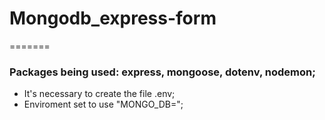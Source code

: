 # Mongodb_express-form

=======
### Packages being used: express, mongoose, dotenv, nodemon;
- It's necessary to create the file .env;
- Enviroment set to use "MONGO_DB=";
